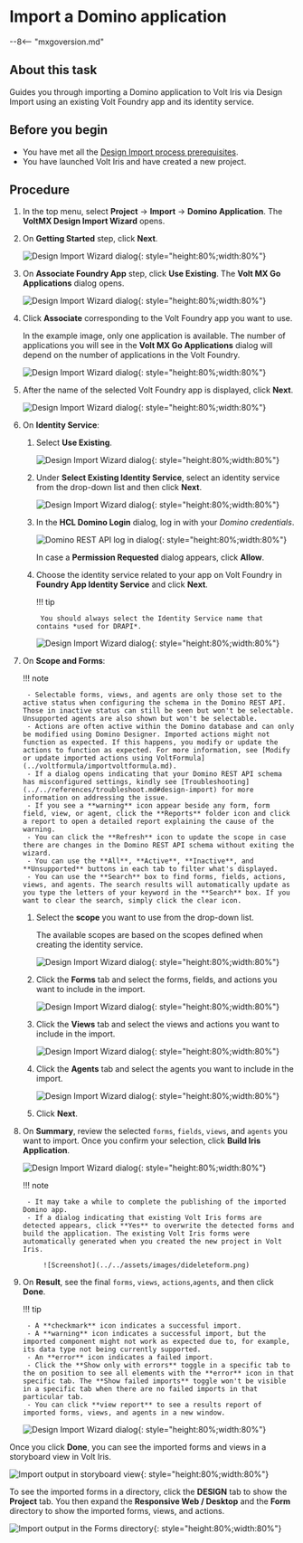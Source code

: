# Import a Domino application 

--8<-- "mxgoversion.md"

## About this task

Guides you through importing a Domino application to Volt Iris via Design Import using an existing Volt Foundry app and its identity service.

## Before you begin

- You have met all the [Design Import process prerequisites](../../tutorials/designimport.md#before-you-begin).  
- You have launched Volt Iris and have created a new project.

## Procedure

1. In the top menu, select **Project** &rarr; **Import** &rarr; **Domino Application**. The **VoltMX Design Import Wizard** opens.

2. On **Getting Started** step, click **Next**.

    ![Design Import Wizard dialog](../../assets/images/diwizard.png){: style="height:80%;width:80%"}

3. On **Associate Foundry App** step, click **Use Existing**. The **Volt MX Go Applications** dialog opens.

    ![Design Import Wizard dialog](../../assets/images/difoundryapp.png){: style="height:80%;width:80%"}

4. Click **Associate** corresponding to the Volt Foundry app you want to use.

    In the example image, only one application is available. The number of applications you will see in the **Volt MX Go Applications** dialog will depend on the number of applications in the Volt Foundry.

    ![Design Import Wizard dialog](../../assets/images/diassociate.png){: style="height:80%;width:80%"}

5. After the name of the selected Volt Foundry app is displayed, click **Next**.

    ![Design Import Wizard dialog](../../assets/images/difoundrybackend.png){: style="height:80%;width:80%"}

6. On **Identity Service**:

    1. Select **Use Existing**.

        ![Design Import Wizard dialog](../../assets/images/diexistdrapi.png){: style="height:80%;width:80%"}

    2. Under **Select Existing Identity Service**, select an identity service from the drop-down list and then click **Next**.

        ![Design Import Wizard dialog](../../assets/images/didrapi.png){: style="height:80%;width:80%"}

    3. In the **HCL Domino Login** dialog, log in with your *Domino credentials*.

        ![Domino REST API log in dialog](../../assets/images/dicredential.png){: style="height:80%;width:80%"}

        In case a **Permission Requested** dialog appears, click **Allow**.

        <!--For v2.1.2 
        note
        In case of an error due to incorrect **Scope**, **Client ID**, or **Client Secret**, a dialog shows an error message and information on how to address the error. You must then update the existing identity service you selected in Volt Foundry.
        -->

    4. Choose the identity service related to your app on Volt Foundry in **Foundry App Identity Service** and click **Next**.

        !!! tip

            You should always select the Identity Service name that contains *used for DRAPI*.

        ![Design Import Wizard dialog](../../assets/images/difoundry.png){: style="height:80%;width:80%"}

7. On **Scope and Forms**:

    !!! note

        - Selectable forms, views, and agents are only those set to the active status when configuring the schema in the Domino REST API. Those in inactive status can still be seen but won't be selectable. Unsupported agents are also shown but won't be selectable. 
        - Actions are often active within the Domino database and can only be modified using Domino Designer. Imported actions might not function as expected. If this happens, you modify or update the actions to function as expected. For more information, see [Modify or update imported actions using VoltFormula](../voltformula/importvoltformula.md).
        - If a dialog opens indicating that your Domino REST API schema has misconfigured settings, kindly see [Troubleshooting](../../references/troubleshoot.md#design-import) for more information on addressing the issue.
        - If you see a **warning** icon appear beside any form, form field, view, or agent, click the **Reports** folder icon and click a report to open a detailed report explaining the cause of the warning.
        - You can click the **Refresh** icon to update the scope in case there are changes in the Domino REST API schema without exiting the wizard.
        - You can use the **All**, **Active**, **Inactive**, and **Unsupported** buttons in each tab to filter what's displayed.
        - You can use the **Search** box to find forms, fields, actions, views, and agents. The search results will automatically update as you type the letters of your keyword in the **Search** box. If you want to clear the search, simply click the clear icon.

    1. Select the **scope** you want to use from the drop-down list.

        The available scopes are based on the scopes defined when creating the identity service.  

        ![Design Import Wizard dialog](../../assets/images/discope.png){: style="height:80%;width:80%"}

    1. Click the **Forms** tab and select the forms, fields, and actions you want to include in the import.

        ![Design Import Wizard dialog](../../assets/images/discopeform.png){: style="height:80%;width:80%"}

    1. Click the **Views** tab and select the views and actions you want to include in the import.

        ![Design Import Wizard dialog](../../assets/images/didbviews.png){: style="height:80%;width:80%"}

    1. Click the **Agents** tab and select the agents you want to include in the import.

        ![Design Import Wizard dialog](../../assets/images/diagents.png){: style="height:80%;width:80%"}

    1. Click **Next**.

8. On **Summary**, review the selected `forms`, `fields`, `views`, and `agents` you want to import. Once you confirm your selection, click **Build Iris Application**.

    ![Design Import Wizard dialog](../../assets/images/disummary.png){: style="height:80%;width:80%"}

    !!! note

        - It may take a while to complete the publishing of the imported Domino app.
        - If a dialog indicating that existing Volt Iris forms are detected appears, click **Yes** to overwrite the detected forms and build the application. The existing Volt Iris forms were automatically generated when you created the new project in Volt Iris. 

            ![Screenshot](../../assets/images/dideleteform.png)

9. On **Result**, see the final `forms`, `views`, `actions`,`agents`, and then click **Done**.

    !!! tip

        - A **checkmark** icon indicates a successful import.  
        - A **warning** icon indicates a successful import, but the imported component might not work as expected due to, for example, its data type not being currently supported. 
        - An **error** icon indicates a failed import. 
        - Click the **Show only with errors** toggle in a specific tab to the on position to see all elements with the **error** icon in that specific tab. The **Show failed imports** toggle won't be visible in a specific tab when there are no failed imports in that particular tab.
        - You can click **view report** to see a results report of imported forms, views, and agents in a new window.

    ![Design Import Wizard dialog](../../assets/images/diresult.png){: style="height:80%;width:80%"}

Once you click **Done**, you can see the imported forms and views in a storyboard view in Volt Iris.

![Import output in storyboard view](../../assets/images/dioutput.png){: style="height:80%;width:80%"}

To see the imported forms in a directory, click the **DESIGN** tab to show the **Project** tab. You then expand the **Responsive Web / Desktop** and the **Form** directory to show the imported forms, views, and actions.

![Import output in the Forms directory](../../assets/images/dioutput1.png){: style="height:80%;width:80%"}